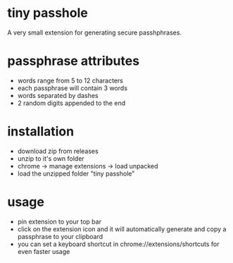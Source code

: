 # tiny passhole

A very small extension for generating secure passhphrases.

# passphrase attributes
- words range from 5 to 12 characters
- each passphrase will contain 3 words
- words separated by dashes
- 2 random digits appended to the end

# installation
- download zip from releases
- unzip to it's own folder
- chrome -> manage extensions -> load unpacked
- load the unzipped folder "tiny passhole"

# usage
- pin extension to your top bar
- click on the extension icon and it will automatically generate and copy a passphrase to your clipboard
- you can set a keyboard shortcut in chrome://extensions/shortcuts for even faster usage

